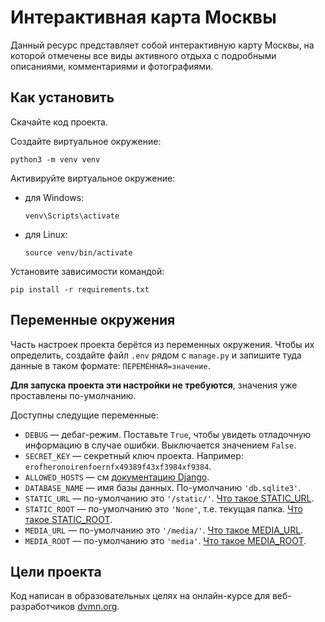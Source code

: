 # Интерактивная карта Москвы

Данный ресурс представляет собой интерактивную карту Москвы, на которой
отмечены все виды активного отдыха с подробными описаниями, комментариями и
фотографиями.

## Как установить

Скачайте код проекта.

Создайте виртуальное окружение:

```
python3 -m venv venv
```

Активируйте виртуальное окружение:

- для Windows:
    ```
    venv\Scripts\activate 
    ```
- для Linux:
    ```
    source venv/bin/activate 
    ```

Установите зависимости командой:

```
pip install -r requirements.txt
```

## Переменные окружения

Часть настроек проекта берётся из переменных окружения. Чтобы их определить, создайте файл `.env` рядом с `manage.py` и запишите туда данные в таком формате: `ПЕРЕМЕННАЯ=значение`.

**Для запуска проекта эти настройки не требуются**, значения уже проставлены по-умолчанию.

Доступны следущие переменные:
- `DEBUG` — дебаг-режим. Поставьте `True`, чтобы увидеть отладочную информацию в случае ошибки. Выключается значением `False`.
- `SECRET_KEY` — секретный ключ проекта. Например: `erofheronoirenfoernfx49389f43xf3984xf9384`.
- `ALLOWED_HOSTS` — см [документацию Django](https://docs.djangoproject.com/en/3.1/ref/settings/#allowed-hosts).
- `DATABASE_NAME` — имя базы данных. По-умолчанию `'db.sqlite3'`.
- `STATIC_URL` — по-умолчанию это `'/static/'`. [Что такое STATIC_URL](https://docs.djangoproject.com/en/3.0/ref/settings/#std:setting-STATIC_URL).
- `STATIC_ROOT` — по-умолчанию это `'None'`, т.е. текущая папка. [Что такое STATIC_ROOT](https://docs.djangoproject.com/en/3.0/ref/settings/#std:setting-STATIC_ROOT).
- `MEDIA_URL` — по-умолчанию это `'/media/'`. [Что такое MEDIA_URL](https://docs.djangoproject.com/en/3.0/ref/settings/#std:setting-MEDIA_URL).
- `MEDIA_ROOT` — по-умолчанию это `'media'`. [Что такое MEDIA_ROOT](https://docs.djangoproject.com/en/3.0/ref/settings/#std:setting-MEDIA_ROOT).

## Цели проекта

Код написан в образовательных целях на онлайн-курсе для
веб-разработчиков [dvmn.org](https://dvmn.org/).